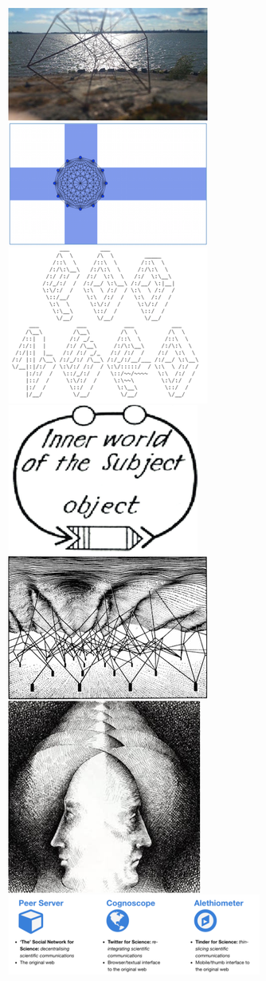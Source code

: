 
[![](images/hypercoast_1.jpg)](https://github.com/arch1p3l/arch1p3l)
[![](images/socmesh_flag.png)](https://github.com/social-mesh/social-mesh)
[![](images/pz1.png)](https://github.com/podzero/podzero)
[![](images/umwelt_logo2.png)](https://github.com/umw3lt/umwelt)
[![](images/pgen_wadd_1.jpeg)](https://github.com/peergen/peergen)
[![](images/motm_cover.jpg)](https://github.com/umw3lt/motm)
[![](images/p2p_3_1_wt.png)](https://github.com/P2PSci/P2PSci)

